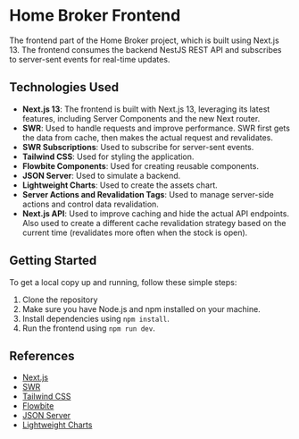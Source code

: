 # Home Broker Frontend

The frontend part of the Home Broker project, which is built using Next.js 13. The frontend consumes the backend NestJS REST API and subscribes to server-sent events for real-time updates.

## Technologies Used

- **Next.js 13**: The frontend is built with Next.js 13, leveraging its latest features, including Server Components and the new Next router.
- **SWR**: Used to handle requests and improve performance. SWR first gets the data from cache, then makes the actual request and revalidates.
- **SWR Subscriptions**: Used to subscribe for server-sent events.
- **Tailwind CSS**: Used for styling the application.
- **Flowbite Components**: Used for creating reusable components.
- **JSON Server**: Used to simulate a backend.
- **Lightweight Charts**: Used to create the assets chart.
- **Server Actions and Revalidation Tags**: Used to manage server-side actions and control data revalidation.
- **Next.js API**: Used to improve caching and hide the actual API endpoints. Also used to create a different cache revalidation strategy based on the current time (revalidates more often when the stock is open).

## Getting Started

To get a local copy up and running, follow these simple steps:

1. Clone the repository
2. Make sure you have Node.js and npm installed on your machine.
3. Install dependencies using `npm install`.
4. Run the frontend using `npm run dev`.

## References

- [Next.js](https://nextjs.org/)
- [SWR](https://swr.vercel.app/)
- [Tailwind CSS](https://tailwindcss.com/)
- [Flowbite](https://flowbite.com/)
- [JSON Server](https://github.com/typicode/json-server)
- [Lightweight Charts](https://github.com/tradingview/lightweight-charts)